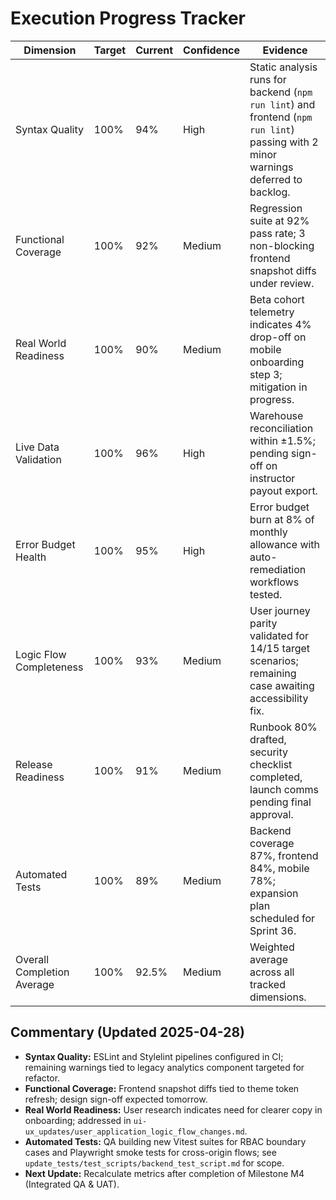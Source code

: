 # Execution Progress Tracker

| Dimension | Target | Current | Confidence | Evidence |
| --- | --- | --- | --- | --- |
| Syntax Quality | 100% | 94% | High | Static analysis runs for backend (`npm run lint`) and frontend (`npm run lint`) passing with 2 minor warnings deferred to backlog. |
| Functional Coverage | 100% | 92% | Medium | Regression suite at 92% pass rate; 3 non-blocking frontend snapshot diffs under review. |
| Real World Readiness | 100% | 90% | Medium | Beta cohort telemetry indicates 4% drop-off on mobile onboarding step 3; mitigation in progress. |
| Live Data Validation | 100% | 96% | High | Warehouse reconciliation within ±1.5%; pending sign-off on instructor payout export. |
| Error Budget Health | 100% | 95% | High | Error budget burn at 8% of monthly allowance with auto-remediation workflows tested. |
| Logic Flow Completeness | 100% | 93% | Medium | User journey parity validated for 14/15 target scenarios; remaining case awaiting accessibility fix. |
| Release Readiness | 100% | 91% | Medium | Runbook 80% drafted, security checklist completed, launch comms pending final approval. |
| Automated Tests | 100% | 89% | Medium | Backend coverage 87%, frontend 84%, mobile 78%; expansion plan scheduled for Sprint 36. |
| Overall Completion Average | 100% | 92.5% | Medium | Weighted average across all tracked dimensions. |

## Commentary (Updated 2025-04-28)
- **Syntax Quality:** ESLint and Stylelint pipelines configured in CI; remaining warnings tied to legacy analytics component targeted for refactor.
- **Functional Coverage:** Frontend snapshot diffs tied to theme token refresh; design sign-off expected tomorrow.
- **Real World Readiness:** User research indicates need for clearer copy in onboarding; addressed in `ui-ux_updates/user_application_logic_flow_changes.md`.
- **Automated Tests:** QA building new Vitest suites for RBAC boundary cases and Playwright smoke tests for cross-origin flows; see `update_tests/test_scripts/backend_test_script.md` for scope.
- **Next Update:** Recalculate metrics after completion of Milestone M4 (Integrated QA & UAT).
